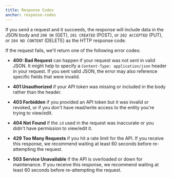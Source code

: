 ```yaml
---
title: Response Codes
anchor: response-codes
---
```


If you send a request and it succeeds, the response will include data in the JSON body and `200 OK` (GET), `201 CREATED` (POST), or `202 ACCEPTED` (PUT), or `204 NO CONTENT` (DELETE) as the HTTP response code.

If the request fails, we'll return one of the following error codes:

* **400: Bad Request** can happen if your request was not sent in valid JSON. It might help to specify a `Content-Type: application/json` header in your request. If you sent valid JSON, the error may also reference specific fields that were invalid.

* **401 Unauthorized** if your API token was missing or included in the body rather than the header.

* **403 Forbidden** if you provided an API token but it was invalid or revoked, or if you don't have read/write access to the entity you're trying to view/edit.

* **404 Not Found** if the `id` used in the request was inaccurate or you didn't have permission to view/edit it.

* **429 Too Many Requests** if you hit a rate limit for the API. If you receive this response, we recommend waiting at least 60 seconds before re-attempting the request.

* **503 Service Unavailable** if the API is overloaded or down for maintenance. If you receive this response, we recommend waiting at least 60 seconds before re-attempting the request.
